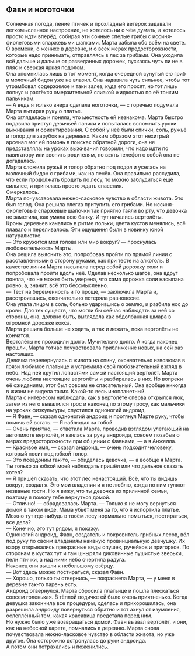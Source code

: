 ## Фавн и ноготочки

Солнечная погода, пение птичек и прохладный ветерок задавали легкомысленное настроение, не хотелось ни о чём думать, а хотелось просто идти вперёд, собирая эти сочные спелые грибы с иссиня-фиолетовыми спаржевыми шапками. Марта забыла обо всём на свете. О времени, о женихе в деревне, и о всех мерах предосторожности, которые надо принимать, отправляясь в лес за грибами. Она уходила всё дальше и дальше от разведанных дорожек, пускаясь чуть ли не в пляс и сверкая яркая подолом.  
Она опомнилась лишь в тот момент, когда очередной сунутый ею гриб в молочный бидон уже не влазил. Она надавила чуть сильнее, чтобы тот утрамбовал содержимое и таки залез, куда его просят, но тот лишь лопнул и растёкся омерзительной слизкой жидкостью по её тонким пальчикам.  
— А ведь я только вчера сделала ноготочки, — с горечью подумала Марта вытирая руку о платье.  
Она огляделась и поняла, что местность ей незнакома. Марта быстро подавила приступ девичьей паники и попыталась вспомнить уроки выживания и ориентирования. С собой у неё были спички, соль, ружьё и топор для зарубок на деревьях. Каким образом этот нехитрый арсенал мог ей помочь в поисках обратной дороги, она не представляла: на уроках выживания говорили, что надо идти по навигатору или звонить родителям, но взять телефон с собой она не догадалась.  
Марта сложила ружьё и топор обратно под подол и уселась на молочный бидон с грибами, как на пенёк. Она правильно рассудила, что если продолжать бродить по лесу, то можно заблудиться ещё сильнее, и принялась просто ждать спасения.  
Смеркалось.  
Марта почувствовала нежно-ласковое чувство в области живота. Это был голод. Она решила слегка притупить его грибами. Но иссиня-фиолетовые спаржевые шапочки так приятно таяли во рту, что девочка не заметила, как умяла всю банку. И тут начались вертолёты.  
Кроны деревьев качались в ритме польки, цвета кустов менялись, всё плавало и переливалось. Эти ощущения были в новинку юной натуралистке.  
— Это кружится моя голова или мир вокруг? — проснулась любознательность Марты.  
Она решила выяснить это, попробовав пройти по прямой линии с расставленными в сторону руками, как при тесте на алкоголь. В качестве линии Марта насыпала перед собой дорожку соли и попробовала пройти вдоль неё. Сделав несколько шагов, она вдруг поняла, что не может быть уверена, что сама дорожка соли насыпана ровно, а, значит, всё это бессмысленно.  
— Тест на беременность и то проще, — заключила Марта и, расстроившись, окончательно потеряла равновесие.  
Она упала лицом в соль, больно ударившись о землю, и разбила нос до крови. Для тех существ, что могли бы сейчас наблюдать за ней со стороны, она, должно быть, выглядела как обдолбанная шмара в огромной дорожке кокса.  
Марта решила больше не ходить, а так и лежать, пока вертолёты не кончатся.  
Вертолёты не проходили долго. Мучительно долго. А когда наконец прошли, Марта тотчас почувствовала приближение новых, на сей раз настоящих.  
Девочка перевернулась с живота на спину, окончательно извозюкав в грязи любимое платьице и устремила свой любознательный взгляд в небо. Над ней крутил лопастями самый настоящий вертолёт. Марта очень любила настоящие вертолёты и разбиралась в них. Но вопреки её ожиданиям, этот был совсем не спасательный. Она вообще никогда в жизни не видела таких. Какой-то весь инопланетный.  
Марта с интересом наблюдала, как в вертолёте сперва открылся люк, затем из него вывалился трос и наконец по этому тросу, как мальчики на уроках физкультуры, спустился одноногий андроид.  
— Я Фавн, — сказал одноногий андроид и протянул Марте руку, чтобы помочь ей встать. — Я наблюдал за тобой.  
— Очень приятно, — ответила Марта, проводив взглядом улетающий на автопилоте вертолёт, и взялась за руку андроида, совсем позабыв о мерах предосторожности при общении с Фавнами, — а я Анжелла.  
— Красивое имя, — сказал андроид, — очень подходит человеку, который носит под юбкой топор.  
— Это псевдоним так-то, — обиделась девочка, — а вообще я Марта. Ты только за юбкой моей наблюдать пришёл или что дельное сказать хотел?  
— Я пришёл сказать, что этот лес ненастоящий. Всё, что ты видишь вокруг, создал я. Это мои владения и я не люблю, когда по ним гуляют незваные гости. Но я вижу, что ты девочка из приличной семьи, поэтому я помогу тебе вернуться домой.  
— Отлично! — обрадовалась Марта. — Только я не могу вернуться домой в таком виде. Мама убьёт меня за то, что я испортила платье. Можно тут где-нибудь в твоём лесу нормально помыться, постираться, все дела?  
— Конечно, это тут рядом, я покажу.  
Одноногий андроид, Фавн, создатель и покровитель грибных лесов, вёл под руку по своим владениям наивную провинциальную девчушку. Их взору открывались прекрасные виды опушек, ручейков и пригорков. По сторонам в кустах тут и там шныряли диковинные пушистые зверьки, пели птички, а над ними небо очертила радуга.  
Наконец они вышли к небольшому озёрцу.  
— Вот здесь можно постираться, сказал Фавн.  
— Хорошо, только ты отвернись, — покраснела Марта, — у меня в деревне так-то парень есть.  
Андроид отвернулся. Марта сбросила платьице и пошла плескаться совсем голенькая. В тёплой водичке ей было очень приятненько. Когда девушка закончила все процедуры, оделась и прихорошилась, она разрешила андроиду повернуться обратно и тот ахнул от изумления, ослеплённый тем, какая красавица предстала перед ним.  
Но нужно было уже возвращаться домой. Фавн вызвал вертолёт, и они, как на небесной карете, помчались в деревню. Марта снова почувствовала нежно-ласковое чувство в области живота, но уже другое. Она осторожно дотронулась до руки андроида.  
А потом они потрахались и поженились.